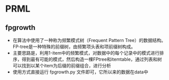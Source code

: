 # PRML
## fpgrowth
* 在算法中使用了一种称为频繁模式树（Frequent Pattern Tree）的数据结构。FP-tree是一种特殊的前缀树，由频繁项头表和项前缀树构成。
* 主要思路是，利用1-item中的频繁模式，对数据中的每个记录中的模式进行排序，得到最有可能的模式，然后构造一棵FPtree和itemtable，通过列表和树可以找到以某个item为后缀的前缀组合，进行分析
* 使用方式直接运行 fpgrowth.py 文件即可，它所以来的数据在data中
